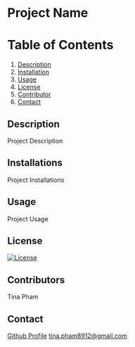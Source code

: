 # Project Name
    
# Table of Contents
    
1. [Description](#description)
2. [Installation](#installations)
3. [Usage](#usage)
4. [License](#license)
5. [Contributor](#contributor)
6. [Contact](#contact)

## Description
Project Description
    
## Installations
Project Installations
      
## Usage
Project Usage
      

## License

[![License](https://img.shields.io/badge/License-Apache%202.0-blue.svg)](https://opensource.org/licenses/Apache-2.0)

      
## Contributors
Tina Pham
    
## Contact
[Github Profile](https://www.github.com/tpham912)
<tina.pham8912@gmail.com>
    
